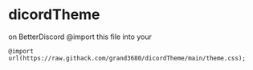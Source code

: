 # dicordTheme
on BetterDiscord @import this file into your

```
@import url(https://raw.githack.com/grand3680/dicordTheme/main/theme.css);
```
